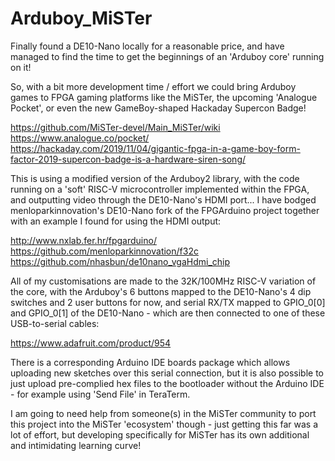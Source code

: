 # Arduboy_MiSTer
 
Finally found a DE10-Nano locally for a reasonable price, and have managed to find the time to get the beginnings of an 'Arduboy core' running on it!

So, with a bit more development time / effort we could bring Arduboy games to FPGA gaming platforms like the MiSTer, the upcoming 'Analogue Pocket', or even the new GameBoy-shaped Hackaday Supercon Badge!

https://github.com/MiSTer-devel/Main_MiSTer/wiki <br />
https://www.analogue.co/pocket/ <br />
https://hackaday.com/2019/11/04/gigantic-fpga-in-a-game-boy-form-factor-2019-supercon-badge-is-a-hardware-siren-song/

This is using a modified version of the Arduboy2 library, with the code running on a 'soft' RISC-V microcontroller implemented within the FPGA, and outputting video through the DE10-Nano's HDMI port... I have bodged menloparkinnovation's DE10-Nano fork of the FPGArduino project together with an example I found for using the HDMI output:

http://www.nxlab.fer.hr/fpgarduino/ <br />
https://github.com/menloparkinnovation/f32c <br />
https://github.com/nhasbun/de10nano_vgaHdmi_chip

All of my customisations are made to the 32K/100MHz RISC-V variation of the core, with the Arduboy's 6 buttons mapped to the DE10-Nano's 4 dip switches and 2 user buttons for now, and serial RX/TX mapped to GPIO_0[0] and GPIO_0[1] of the DE10-Nano - which are then connected to one of these USB-to-serial cables:

https://www.adafruit.com/product/954

There is a corresponding Arduino IDE boards package which allows uploading new sketches over this serial connection, but it is also possible to just upload pre-complied hex files to the bootloader without the Arduino IDE - for example using 'Send File' in TeraTerm.

I am going to need help from someone(s) in the MiSTer community to port this project into the MiSTer 'ecosystem' though - just getting this far was a lot of effort, but developing specifically for MiSTer has its own additional and intimidating learning curve!
